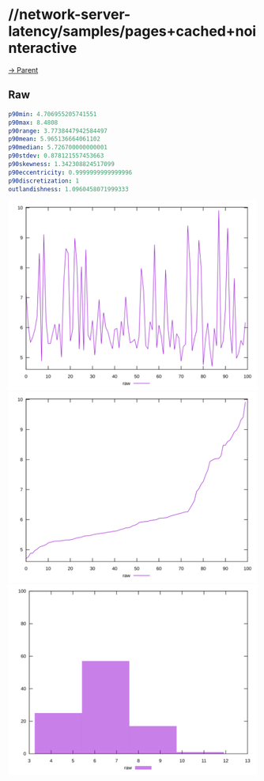 
# //network-server-latency/samples/pages+cached+nointeractive

[→ Parent](../..)


## Raw


```yaml
p90min: 4.706955205741551
p90max: 8.4808
p90range: 3.7738447942584497
p90mean: 5.965136664061102
p90median: 5.726700000000001
p90stdev: 0.878121557453663
p90skewness: 1.342308824517099
p90eccentricity: 0.9999999999999996
p90discretization: 1
outlandishness: 1.0960458071999333

```

![PLOT: raw-values](./raw/values.svg)![PLOT: raw-sorted](./raw/sorted.svg)![PLOT: raw-histogram](./raw/histogram.svg)
